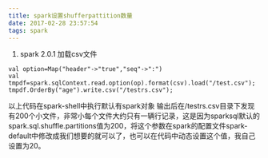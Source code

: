 ```yaml
---
title: spark设置shufferpattition数量
date: 2017-02-28 23:57:54
tags: spark
---
```

1. spark 2.0.1 加载csv文件
```
val option=Map("header"->"true","seq"->":")
val tmpdf=spark.sqlContext.read.option(op).format(csv).load("/test.csv");
tmpdf.OrderBy("age").write.csv("/testrs.csv");
```
以上代码在spark-shell中执行默认有spark对象
输出后在/testrs.csv目录下发现有200个小文件，非常小每个文件大约只有一辆行记录，这是因为sparksql默认的spark.sql.shuffle.partitions值为200，将这个参数在spark的配置文件spark-default中修改成我们想要的就可以了，也可以在代码中动态设置这个值，我自己设置为20。
